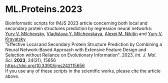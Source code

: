 # ML.Proteins.2023
Bioinformatic scripts for IMJS 2023 article concerning both local and secondary protein structures prediction by regression neural networks: 
<br><A HREF="https://orcid.org/0009-0000-9585-337X">Yury V. Milchevsky</A>, <A HREF="https://orcid.org/0000-0002-4350-8424">Vladislava Y. Milchevskaya</A>, <A HREF="https://orcid.org/0000-0001-5634-2227">Alexei M. Nikitin</A> and <A HREF="https://orcid.org/0000-0002-2499-3428">Yury V. Kravatsky</A>
<br>"Effective Local and Secondary Protein Structure Prediction by Combining a Neural Network-Based Approach with Extensive Feature Design and Selection without Reliance on Evolutionary Information". 2023, <I>Int. J. Mol. Sci.</I> <B>2023</B>, 24(21), 15656
<br><a>https://doi.org/10.3390/ijms242115656</a>
<br>If you use any of these scripts in the scientific works, please cite the article above.
